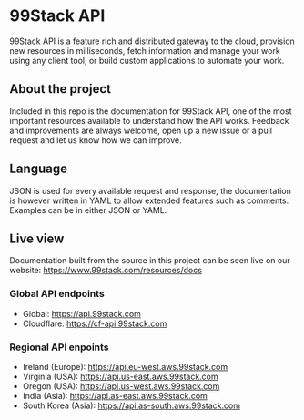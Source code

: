 # 99Stack API
99Stack API is a feature rich and distributed gateway to the cloud, provision new resources in milliseconds, fetch information and manage your work using any client tool, or build custom applications to automate your work.

## About the project
Included in this repo is the documentation for 99Stack API, one of the most important resources available to understand how the API works. Feedback and improvements are always welcome, open up a new issue or a pull request and let us know how we can improve.

## Language
JSON is used for every available request and response, the documentation is however written in YAML to allow extended features such as comments. Examples can be in either JSON or YAML.

## Live view
Documentation built from the source in this project can be seen live on our website:
https://www.99stack.com/resources/docs

### Global API endpoints
* Global: https://api.99stack.com
* Cloudflare: https://cf-api.99stack.com

### Regional API enpoints
* Ireland (Europe): https://api.eu-west.aws.99stack.com
* Virginia (USA): https://api.us-east.aws.99stack.com
* Oregon (USA): https://api.us-west.aws.99stack.com
* India (Asia): https://api.as-east.aws.99stack.com
* South Korea (Asia): https://api.as-south.aws.99stack.com
